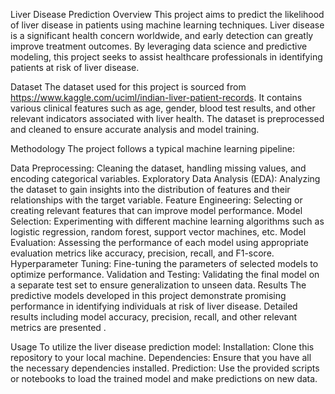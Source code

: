 Liver Disease Prediction
Overview
This project aims to predict the likelihood of liver disease in patients using machine learning techniques. Liver disease is a significant health concern worldwide, and early detection can greatly improve treatment outcomes. By leveraging data science and predictive modeling, this project seeks to assist healthcare professionals in identifying patients at risk of liver disease.

Dataset
The dataset used for this project is sourced from https://www.kaggle.com/uciml/indian-liver-patient-records. It contains various clinical features such as age, gender, blood test results, and other relevant indicators associated with liver health. The dataset is preprocessed and cleaned to ensure accurate analysis and model training.

Methodology
The project follows a typical machine learning pipeline:

Data Preprocessing: Cleaning the dataset, handling missing values, and encoding categorical variables.
Exploratory Data Analysis (EDA): Analyzing the dataset to gain insights into the distribution of features and their relationships with the target variable.
Feature Engineering: Selecting or creating relevant features that can improve model performance.
Model Selection: Experimenting with different machine learning algorithms such as logistic regression, random forest, support vector machines, etc.
Model Evaluation: Assessing the performance of each model using appropriate evaluation metrics like accuracy, precision, recall, and F1-score.
Hyperparameter Tuning: Fine-tuning the parameters of selected models to optimize performance.
Validation and Testing: Validating the final model on a separate test set to ensure generalization to unseen data.
Results
The predictive models developed in this project demonstrate promising performance in identifying individuals at risk of liver disease. Detailed results including model accuracy, precision, recall, and other relevant metrics are presented .

Usage
To utilize the liver disease prediction model:
Installation: Clone this repository to your local machine.
Dependencies: Ensure that you have all the necessary dependencies installed.
Prediction: Use the provided scripts or notebooks to load the trained model and make predictions on new data.
